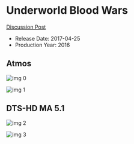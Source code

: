 # Underworld Blood Wars

[Discussion Post](https://www.avsforum.com/threads/bass-eq-for-filtered-movies.2995212/post-56612560)

* Release Date: 2017-04-25
* Production Year: 2016

## Atmos

![img 0](https://i.imgur.com/JaUKF6I.jpg)

![img 1](https://i.imgur.com/wBIVJfu.jpg)

## DTS-HD MA 5.1

![img 2](https://i.imgur.com/ht1Ifrc.jpg)

![img 3](https://i.imgur.com/Tu9vLv7.png)


